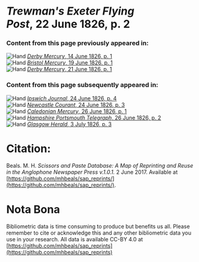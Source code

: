 # *Trewman's Exeter Flying Post*, 22 June 1826, p. 2  
  
### Content from this page previously appeared in:  
![Hand](http://scissorsandpaste.net/wp-content/uploads/2017/06/smallhandpointer.png) [*Derby Mercury*, 14 June 1826, p. 1](https://mhbeals.github.io/sap_html/Derby-Mercury/Derby-Mercury-14-June-1826-p-1)  
![Hand](http://scissorsandpaste.net/wp-content/uploads/2017/06/smallhandpointer.png) [*Bristol Mercury*, 19 June 1826, p. 1](https://mhbeals.github.io/sap_html/Bristol-Mercury/Bristol-Mercury-19-June-1826-p-1)  
![Hand](http://scissorsandpaste.net/wp-content/uploads/2017/06/smallhandpointer.png) [*Derby Mercury*, 21 June 1826, p. 1](https://mhbeals.github.io/sap_html/Derby-Mercury/Derby-Mercury-21-June-1826-p-1)  
  
### Content from this page subsequently appeared in:  
![Hand](http://scissorsandpaste.net/wp-content/uploads/2017/06/smallhandpointer.png) [*Ipswich Journal*, 24 June 1826, p. 4](https://mhbeals.github.io/sap_html/Ipswich-Journal/Ipswich-Journal-24-June-1826-p-4)  
![Hand](http://scissorsandpaste.net/wp-content/uploads/2017/06/smallhandpointer.png) [*Newcastle Courant*, 24 June 1826, p. 3](https://mhbeals.github.io/sap_html/Newcastle-Courant/Newcastle-Courant-24-June-1826-p-3)  
![Hand](http://scissorsandpaste.net/wp-content/uploads/2017/06/smallhandpointer.png) [*Caledonian Mercury*, 26 June 1826, p. 1](https://mhbeals.github.io/sap_html/Caledonian-Mercury/Caledonian-Mercury-26-June-1826-p-1)  
![Hand](http://scissorsandpaste.net/wp-content/uploads/2017/06/smallhandpointer.png) [*Hampshire Portsmouth Telegraph*, 26 June 1826, p. 2](https://mhbeals.github.io/sap_html/Hampshire-Portsmouth-Telegraph/Hampshire-Portsmouth-Telegraph-26-June-1826-p-2)  
![Hand](http://scissorsandpaste.net/wp-content/uploads/2017/06/smallhandpointer.png) [*Glasgow Herald*, 3 July 1826, p. 3](https://mhbeals.github.io/sap_html/Glasgow-Herald/Glasgow-Herald-3-July-1826-p-3)  


# Citation: 

Beals. M. H. *Scissors and Paste Database: A Map of Reprinting and Reuse in the Anglophone Newspaper Press v.1.0.1.* 2 June 2017. Available at [https://github.com/mhbeals/sap_reprints/](https://github.com/mhbeals/sap_reprints/). 

# Nota Bona

Bibliometric data is time consuming to produce but benefits us all. Please remember to cite or acknowledge this and any other bibliometric data you use in your research. All data is available CC-BY 4.0 at [https://github.com/mhbeals/sap_reprints](https://github.com/mhbeals/sap_reprints)